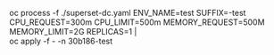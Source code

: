 oc process -f ./superset-dc.yaml ENV_NAME=test SUFFIX=-test \
CPU_REQUEST=300m CPU_LIMIT=500m MEMORY_REQUEST=500M MEMORY_LIMIT=2G REPLICAS=1 | \
oc apply -f - -n 30b186-test